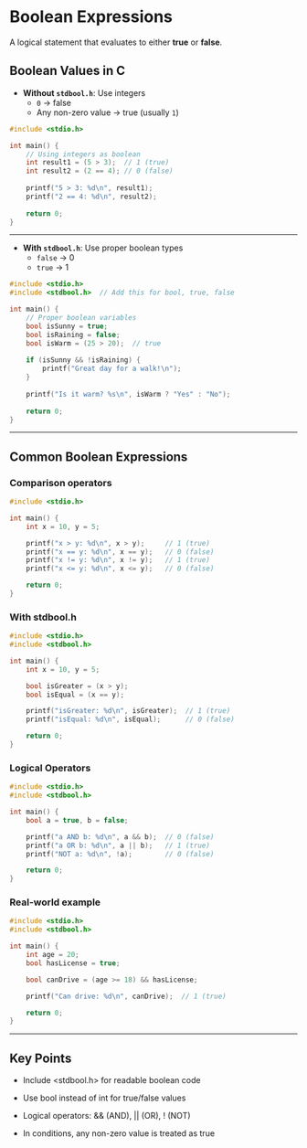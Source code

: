 # Boolean Expressions

A logical statement that evaluates to either **true** or **false**.

## Boolean Values in C

- **Without `stdbool.h`**: Use integers
  - `0` → false  
  - Any non-zero value → true (usually `1`)

```c
#include <stdio.h>

int main() {
    // Using integers as boolean
    int result1 = (5 > 3);  // 1 (true)
    int result2 = (2 == 4); // 0 (false)
    
    printf("5 > 3: %d\n", result1);
    printf("2 == 4: %d\n", result2);
    
    return 0;
}

```

---

- **With `stdbool.h`**: Use proper boolean types
  - `false` → 0
  - `true` → 1

```c
#include <stdio.h>
#include <stdbool.h>  // Add this for bool, true, false

int main() {
    // Proper boolean variables
    bool isSunny = true;
    bool isRaining = false;
    bool isWarm = (25 > 20);  // true
    
    if (isSunny && !isRaining) {
        printf("Great day for a walk!\n");
    }
    
    printf("Is it warm? %s\n", isWarm ? "Yes" : "No");
    
    return 0;
}

```

---

## Common Boolean Expressions

### Comparison operators

```c
#include <stdio.h>

int main() {
    int x = 10, y = 5;

    printf("x > y: %d\n", x > y);     // 1 (true)
    printf("x == y: %d\n", x == y);   // 0 (false)
    printf("x != y: %d\n", x != y);   // 1 (true)
    printf("x <= y: %d\n", x <= y);   // 0 (false)

    return 0;
}

```

### With stdbool.h 

```c
#include <stdio.h>
#include <stdbool.h>

int main() {
    int x = 10, y = 5;

    bool isGreater = (x > y);
    bool isEqual = (x == y);

    printf("isGreater: %d\n", isGreater);  // 1 (true)
    printf("isEqual: %d\n", isEqual);      // 0 (false)

    return 0;
}

```

### Logical Operators

```c
#include <stdio.h>
#include <stdbool.h>

int main() {
    bool a = true, b = false;

    printf("a AND b: %d\n", a && b);  // 0 (false)
    printf("a OR b: %d\n", a || b);   // 1 (true)
    printf("NOT a: %d\n", !a);        // 0 (false)

    return 0;
}

```

### Real-world example

```c
#include <stdio.h>
#include <stdbool.h>

int main() {
    int age = 20;
    bool hasLicense = true;

    bool canDrive = (age >= 18) && hasLicense;

    printf("Can drive: %d\n", canDrive);  // 1 (true)

    return 0;
}


```

---

## Key Points

- Include <stdbool.h> for readable boolean code

- Use bool instead of int for true/false values

- Logical operators: && (AND), || (OR), ! (NOT)

- In conditions, any non-zero value is treated as true